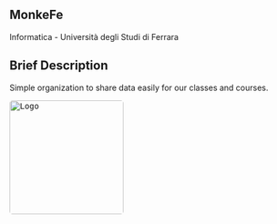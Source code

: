 ## MonkeFe
Informatica - Università degli Studi di Ferrara

## Brief Description
Simple organization to share data easily for our classes and courses. 


<kbd><img src="https://www.unife.it/it/++plone++unife.plonetheme/logo.png" height="200px" alt="Logo" style="border-radius:5px;"/></kbd>
<!--

**Here are some ideas to get you started:**

🙋‍♀️ A short introduction - what is your organization all about?
🌈 Contribution guidelines - how can the community get involved?
👩‍💻 Useful resources - where can the community find your docs? Is there anything else the community should know?
🍿 Fun facts - what does your team eat for breakfast?
🧙 Remember, you can do mighty things with the power of [Markdown](https://docs.github.com/github/writing-on-github/getting-started-with-writing-and-formatting-on-github/basic-writing-and-formatting-syntax)
-->
